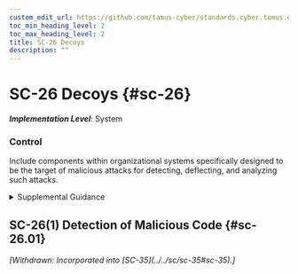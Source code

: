 ```yaml
---
custom_edit_url: https://github.com/tamus-cyber/standards.cyber.tamus.edu/tree/main/static/content/tamus.edu/TAMUS_profile.xml
toc_min_heading_level: 2
toc_max_heading_level: 2
title: SC-26 Decoys
description: ""
---
```


# SC-26 Decoys {#sc-26}

_**Implementation Level**_: System

### Control

Include components within organizational systems specifically designed to be the target of malicious attacks for detecting, deflecting, and analyzing such attacks.

<details>
  <summary>Supplemental Guidance</summary>

Decoys (i.e., honeypots, honeynets, or deception nets) are established to attract adversaries and deflect attacks away from the operational systems that support organizational mission and business functions. Use of decoys requires some supporting isolation measures to ensure that any deflected malicious code does not infect organizational systems. Depending on the specific usage of the decoy, consultation with the Office of the General Counsel before deployment may be needed.

</details>

## SC-26(1) Detection of Malicious Code {#sc-26.01}

<prop xmlns="http://csrc.nist.gov/ns/oscal/1.0" name="status" value="withdrawn">
               <em>[Withdrawn: Incorporated into [SC-35](../../sc/sc-35#sc-35).]</em>
            </prop>
            

